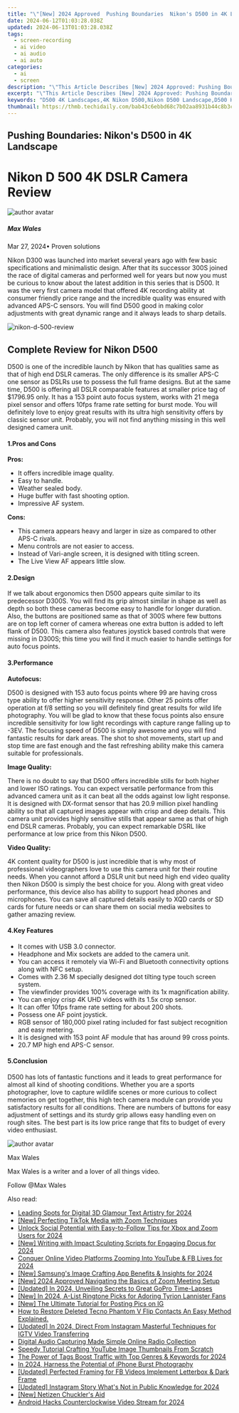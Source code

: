 ```yaml
---
title: "\"[New] 2024 Approved  Pushing Boundaries  Nikon's D500 in 4K Landscape\""
date: 2024-06-12T01:03:28.038Z
updated: 2024-06-13T01:03:28.038Z
tags: 
  - screen-recording
  - ai video
  - ai audio
  - ai auto
categories: 
  - ai
  - screen
description: "\"This Article Describes [New] 2024 Approved: Pushing Boundaries: Nikon's D500 in 4K Landscape\""
excerpt: "\"This Article Describes [New] 2024 Approved: Pushing Boundaries: Nikon's D500 in 4K Landscape\""
keywords: "D500 4K Landscapes,4K Nikon D500,Nikon D500 Landscape,D500 High Resimagery,Nikon 4K Shooting,4K Photography with D500,Advanced Landscapes D500"
thumbnail: https://thmb.techidaily.com/bab43c6ebbd68c7b02aa8931b44c8b3c5cf156c7a7bd1aa24fbe3ea34de877b1.jpg
---
```


## Pushing Boundaries: Nikon's D500 in 4K Landscape

# Nikon D 500 4K DSLR Camera Review

![author avatar](https://images.wondershare.com/filmora/article-images/max-wales-author.jpg)

##### Max Wales

 Mar 27, 2024• Proven solutions

 Nikon D300 was launched into market several years ago with few basic specifications and minimalistic design. After that its successor 300S joined the race of digital cameras and performed well for years but now you must be curious to know about the latest addition in this series that is D500\. It was the very first camera model that offered 4K recording ability at consumer friendly price range and the incredible quality was ensured with advanced APS-C sensors. You will find D500 good in making color adjustments with great dynamic range and it always leads to sharp details.

![nikon-d-500-review](https://images.wondershare.com/filmora/article-images/nikon-d-500-review.JPG)

## Complete Review for Nikon D500

 D500 is one of the incredible launch by Nikon that has qualities same as that of high end DSLR cameras. The only difference is its smaller APS-C one sensor as DSLRs use to possess the full frame designs. But at the same time, D500 is offering all DSLR comparable features at smaller price tag of $1796.95 only. It has a 153 point auto focus system, works with 21 mega pixel sensor and offers 10fps frame rate setting for burst mode. You will definitely love to enjoy great results with its ultra high sensitivity offers by classic sensor unit. Probably, you will not find anything missing in this well designed camera unit.

#### 1.Pros and Cons

**Pros:**

* It offers incredible image quality.
* Easy to handle.
* Weather sealed body.
* Huge buffer with fast shooting option.
* Impressive AF system.

**Cons:**

* This camera appears heavy and larger in size as compared to other APS-C rivals.
* Menu controls are not easier to access.
* Instead of Vari-angle screen, it is designed with titling screen.
* The Live View AF appears little slow.

#### 2.Design

 If we talk about ergonomics then D500 appears quite similar to its predecessor D300S. You will find its grip almost similar in shape as well as depth so both these cameras become easy to handle for longer duration. Also, the buttons are positioned same as that of 300S where few buttons are on top left corner of camera whereas one extra button is added to left flank of D500\. This camera also features joystick based controls that were missing in D300S; this time you will find it much easier to handle settings for auto focus points.

#### 3.Performance

**Autofocus:**

 D500 is designed with 153 auto focus points where 99 are having cross type ability to offer higher sensitivity response. Other 25 points offer operation at f/8 setting so you will definitely find great results for wild life photography. You will be glad to know that these focus points also ensure incredible sensitivity for low light recordings with capture range falling up to -3EV. The focusing speed of D500 is simply awesome and you will find fantastic results for dark areas. The shot to shot movements, start up and stop time are fast enough and the fast refreshing ability make this camera suitable for professionals.

**Image Quality:**

 There is no doubt to say that D500 offers incredible stills for both higher and lower ISO ratings. You can expect versatile performance from this advanced camera unit as it can beat all the odds against low light response. It is designed with DX-format sensor that has 20.9 million pixel handling ability so that all captured images appear with crisp and deep details. This camera unit provides highly sensitive stills that appear same as that of high end DSLR cameras. Probably, you can expect remarkable DSRL like performance at low price from this Nikon D500.

**Video Quality:**

 4K content quality for D500 is just incredible that is why most of professional videographers love to use this camera unit for their routine needs. When you cannot afford a DSLR unit but need high end video quality then Nikon D500 is simply the best choice for you. Along with great video performance, this device also has ability to support head phones and microphones. You can save all captured details easily to XQD cards or SD cards for future needs or can share them on social media websites to gather amazing review.

#### 4.Key Features

* It comes with USB 3.0 connector.
* Headphone and Mix sockets are added to the camera unit.
* You can access it remotely via Wi-Fi and Bluetooth connectivity options along with NFC setup.
* Comes with 2.36 M specially designed dot tilting type touch screen system.
* The viewfinder provides 100% coverage with its 1x magnification ability.
* You can enjoy crisp 4K UHD videos with its 1.5x crop sensor.
* It can offer 10fps frame rate setting for about 200 shots.
* Possess one AF point joystick.
* RGB sensor of 180,000 pixel rating included for fast subject recognition and easy metering.
* It is designed with 153 point AF module that has around 99 cross points.
* 20.7 MP high end APS-C sensor.

#### 5.Conclusion

 D500 has lots of fantastic functions and it leads to great performance for almost all kind of shooting conditions. Whether you are a sports photographer, love to capture wildlife scenes or more curious to collect memories on get together, this high tech camera module can provide you satisfactory results for all conditions. There are numbers of buttons for easy adjustment of settings and its sturdy grip allows easy handling even on rough sites. The best part is its low price range that fits to budget of every video enthusiast.

![author avatar](https://images.wondershare.com/filmora/article-images/max-wales-author.jpg)

Max Wales

Max Wales is a writer and a lover of all things video.

Follow @Max Wales


<ins class="adsbygoogle"
     style="display:block"
     data-ad-format="autorelaxed"
     data-ad-client="ca-pub-7571918770474297"
     data-ad-slot="1223367746"></ins>



<ins class="adsbygoogle"
     style="display:block"
     data-ad-client="ca-pub-7571918770474297"
     data-ad-slot="8358498916"
     data-ad-format="auto"
     data-full-width-responsive="true"></ins>


<span class="atpl-alsoreadstyle">Also read:</span>
<div><ul>
<li><a href="https://article-posts.techidaily.com/leading-spots-for-digital-3d-glamour-text-artistry-for-2024/"><u>Leading Spots for Digital 3D Glamour Text Artistry for 2024</u></a></li>
<li><a href="https://article-posts.techidaily.com/new-perfecting-tiktok-media-with-zoom-techniques/"><u>[New] Perfecting TikTok Media with Zoom Techniques</u></a></li>
<li><a href="https://article-posts.techidaily.com/unlock-social-potential-with-easy-to-follow-tips-for-xbox-and-zoom-users-for-2024/"><u>Unlock Social Potential with Easy-to-Follow Tips for Xbox and Zoom Users for 2024</u></a></li>
<li><a href="https://article-posts.techidaily.com/new-writing-with-impact-sculpting-scripts-for-engaging-docus-for-2024/"><u>[New] Writing with Impact  Sculpting Scripts for Engaging Docus for 2024</u></a></li>
<li><a href="https://article-posts.techidaily.com/conquer-online-video-platforms-zooming-into-youtube-and-fb-lives-for-2024/"><u>Conquer Online Video Platforms  Zooming Into YouTube & FB Lives for 2024</u></a></li>
<li><a href="https://article-posts.techidaily.com/new-samsungs-image-crafting-app-benefits-and-insights-for-2024/"><u>[New] Samsung's Image Crafting App  Benefits & Insights for 2024</u></a></li>
<li><a href="https://article-posts.techidaily.com/new-2024-approved-navigating-the-basics-of-zoom-meeting-setup/"><u>[New] 2024 Approved  Navigating the Basics of Zoom Meeting Setup</u></a></li>
<li><a href="https://article-posts.techidaily.com/updated-in-2024-unveiling-secrets-to-great-gopro-time-lapses/"><u>[Updated] In 2024, Unveiling Secrets to Great GoPro Time-Lapses</u></a></li>
<li><a href="https://article-posts.techidaily.com/new-in-2024-a-list-ringtone-picks-for-adoring-tyrion-lannister-fans/"><u>[New] In 2024, A-List Ringtone Picks for Adoring Tyrion Lannister Fans</u></a></li>
<li><a href="https://article-posts.techidaily.com/new-the-ultimate-tutorial-for-posting-pics-on-ig/"><u>[New] The Ultimate Tutorial for Posting Pics on IG</u></a></li>
<li><a href="https://blog-min.techidaily.com/how-to-restore-deleted-tecno-phantom-v-flip-contacts-an-easy-method-explained-by-fonelab-android-recover-contacts/"><u>How to Restore Deleted Tecno Phantom V Flip Contacts  An Easy Method Explained.</u></a></li>
<li><a href="https://instagram-video-files.techidaily.com/updated-in-2024-direct-from-instagram-masterful-techniques-for-igtv-video-transferring/"><u>[Updated] In 2024, Direct From Instagram  Masterful Techniques for IGTV Video Transferring</u></a></li>
<li><a href="https://extra-tips.techidaily.com/digital-audio-capturing-made-simple-online-radio-collection/"><u>Digital Audio Capturing Made Simple  Online Radio Collection</u></a></li>
<li><a href="https://youtube-clips.techidaily.com/speedy-tutorial-crafting-youtube-image-thumbnails-from-scratch/"><u>Speedy Tutorial  Crafting YouTube Image Thumbnails From Scratch</u></a></li>
<li><a href="https://facebook-video-footage.techidaily.com/the-power-of-tags-boost-traffic-with-top-genres-and-keywords-for-2024/"><u>The Power of Tags  Boost Traffic with Top Genres & Keywords for 2024</u></a></li>
<li><a href="https://some-techniques.techidaily.com/in-2024-harness-the-potential-of-iphone-burst-photography/"><u>In 2024, Harness the Potential of iPhone Burst Photography</u></a></li>
<li><a href="https://facebook-clips.techidaily.com/updated-perfected-framing-for-fb-videos-implement-letterbox-and-dark-frame/"><u>[Updated] Perfected Framing for FB Videos  Implement Letterbox & Dark Frame</u></a></li>
<li><a href="https://instagram-video-files.techidaily.com/updated-instagram-story-whats-not-in-public-knowledge-for-2024/"><u>[Updated] Instagram Story  What's Not in Public Knowledge for 2024</u></a></li>
<li><a href="https://extra-guidance.techidaily.com/new-netizen-chucklers-aid/"><u>[New] Netizen Chuckler's Aid</u></a></li>
<li><a href="https://extra-tips.techidaily.com/android-hacks-counterclockwise-video-stream-for-2024/"><u>Android Hacks  Counterclockwise Video Stream for 2024</u></a></li>
</ul></div>
